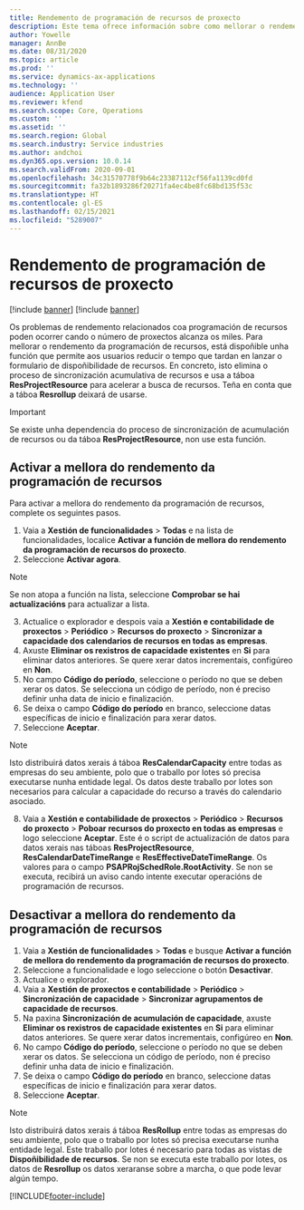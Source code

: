 ```yaml
---
title: Rendemento de programación de recursos de proxecto
description: Este tema ofrece información sobre como mellorar o rendemento da programación de recursos para un gran número de proxectos.
author: Yowelle
manager: AnnBe
ms.date: 08/31/2020
ms.topic: article
ms.prod: ''
ms.service: dynamics-ax-applications
ms.technology: ''
audience: Application User
ms.reviewer: kfend
ms.search.scope: Core, Operations
ms.custom: ''
ms.assetid: ''
ms.search.region: Global
ms.search.industry: Service industries
ms.author: andchoi
ms.dyn365.ops.version: 10.0.14
ms.search.validFrom: 2020-09-01
ms.openlocfilehash: 34c31570778f9b64c23387112cf56fa1139cd0fd
ms.sourcegitcommit: fa32b1893286f20271fa4ec4be8fc68bd135f53c
ms.translationtype: HT
ms.contentlocale: gl-ES
ms.lasthandoff: 02/15/2021
ms.locfileid: "5289007"
---
```

# <a name="project-resource-scheduling-performance"></a>Rendemento de programación de recursos de proxecto

[!include [banner](../includes/banner.md)]
[!include [banner](../includes/preview-banner.md)]


Os problemas de rendemento relacionados coa programación de recursos poden ocorrer cando o número de proxectos alcanza os miles. Para mellorar o rendemento da programación de recursos, está dispoñible unha función que permite aos usuarios reducir o tempo que tardan en lanzar o formulario de dispoñibilidade de recursos. En concreto, isto elimina o proceso de sincronización acumulativa de recursos e usa a táboa **ResProjectResource** para acelerar a busca de recursos. Teña en conta que a táboa **Resrollup** deixará de usarse.

> [!IMPORTANT]
> Se existe unha dependencia do proceso de sincronización de acumulación de recursos ou da táboa **ResProjectResource**, non use esta función.

## <a name="enable-resource-scheduling-performance-enhancement"></a>Activar a mellora do rendemento da programación de recursos
Para activar a mellora do rendemento da programación de recursos, complete os seguintes pasos.

1. Vaia a **Xestión de funcionalidades** > **Todas** e na lista de funcionalidades, localice **Activar a función de mellora do rendemento da programación de recursos do proxecto**.
2. Seleccione **Activar agora**.

> [!NOTE]
> Se non atopa a función na lista, seleccione **Comprobar se hai actualizacións** para actualizar a lista.

3. Actualice o explorador e despois vaia a **Xestión e contabilidade de proxectos** > **Periódico** > **Recursos do proxecto** > **Sincronizar a capacidade dos calendarios de recursos en todas as empresas**.
4. Axuste **Eliminar os rexistros de capacidade existentes** en **Si** para eliminar datos anteriores. Se quere xerar datos incrementais, configúreo en **Non**.
5. No campo **Código do período**, seleccione o período no que se deben xerar os datos. Se selecciona un código de período, non é preciso definir unha data de inicio e finalización.
6. Se deixa o campo **Código do período** en branco, seleccione datas específicas de inicio e finalización para xerar datos.
7. Seleccione **Aceptar**.

 > [!NOTE]
 > Isto distribuirá datos xerais á táboa **ResCalendarCapacity** entre todas as empresas do seu ambiente, polo que o traballo por lotes só precisa executarse nunha entidade legal. Os datos deste traballo por lotes son necesarios para calcular a capacidade do recurso a través do calendario asociado.

8. Vaia a **Xestión e contabilidade de proxectos** > **Periódico** > **Recursos do proxecto** > **Poboar recursos do proxecto en todas as empresas** e logo seleccione **Aceptar**. Este é o script de actualización de datos para datos xerais nas táboas **ResProjectResource**, **ResCalendarDateTimeRange** e **ResEffectiveDateTimeRange**. Os valores para o campo **PSAPRojSchedRole.RootActivity**. Se non se executa, recibirá un aviso cando intente executar operacións de programación de recursos.
 
## <a name="turn-off-resource-scheduling-performance-enhancement"></a>Desactivar a mellora do rendemento da programación de recursos

1. Vaia a **Xestión de funcionalidades** > **Todas** e busque **Activar a función de mellora do rendemento da programación de recursos do proxecto**.
2. Seleccione a funcionalidade e logo seleccione o botón **Desactivar**.
3. Actualice o explorador.
4. Vaia a **Xestión de proxectos e contabilidade** > **Periódico** > **Sincronización de capacidade** > **Sincronizar agrupamentos de capacidade de recursos**.
5. Na paxina **Sincronización de acumulación de capacidade**, axuste **Eliminar os rexistros de capacidade existentes** en **Si** para eliminar datos anteriores. Se quere xerar datos incrementais, configúreo en **Non**.
6. No campo **Código do período**, seleccione o período no que se deben xerar os datos. Se selecciona un código de período, non é preciso definir unha data de inicio e finalización.
7. Se deixa o campo **Código do período** en branco, seleccione datas específicas de inicio e finalización para xerar datos.
8. Seleccione **Aceptar**.

> [!NOTE]
> Isto distribuirá datos xerais á táboa **ResRollup** entre todas as empresas do seu ambiente, polo que o traballo por lotes só precisa executarse nunha entidade legal. Este traballo por lotes é necesario para todas as vistas de **Dispoñibilidade de recursos**. Se non se executa este traballo por lotes, os datos de **Resrollup** os datos xeraranse sobre a marcha, o que pode levar algún tempo.


[!INCLUDE[footer-include](../includes/footer-banner.md)]